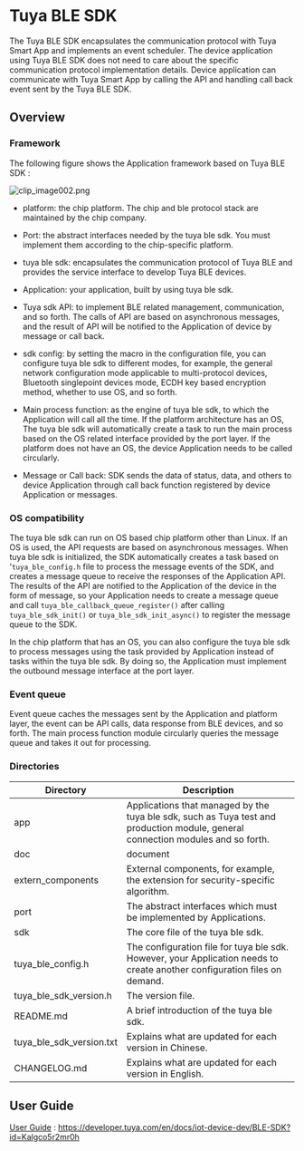 # Tuya BLE SDK

The Tuya BLE SDK encapsulates the communication protocol with Tuya Smart  App and implements an event scheduler. The device application using Tuya BLE SDK does not need to care about the specific communication protocol implementation details. Device application can communicate with Tuya Smart App by calling the API and handling call back event sent by the Tuya BLE SDK.

## Overview 

### Framework

The following figure shows the Application framework based on Tuya BLE SDK :

![clip_image002.png](https://airtake-public-data.oss-cn-hangzhou.aliyuncs.com/goat/20200310/4de0b2ed979d4b5593ee00f2793ca99b.png)

- platform: the chip platform. The chip and ble protocol stack are maintained by the chip company.

- Port: the abstract interfaces needed by the  tuya ble sdk. You must implement them according to the chip-specific platform.

- tuya ble sdk: encapsulates the communication protocol of Tuya BLE and provides the service interface to develop Tuya BLE devices.

- Application: your application, built by using tuya ble sdk.

- Tuya sdk API: to implement BLE related management, communication, and so forth. The calls of API are based on asynchronous messages, and the result of API will be notified to the Application of device by message or call back.

- sdk config: by setting the macro in the configuration file, you can configure tuya ble sdk to different modes, for example, the general network configuration mode applicable to multi-protocol devices, Bluetooth singlepoint devices mode, ECDH key based encryption method, whether to use OS, and so forth.

- Main process function: as the engine of tuya ble sdk, to which the Application will call all the time. If the platform architecture has an OS, The tuya ble sdk will automatically create a task to run the main process based on the OS related interface provided by the port layer. If the platform does not have an OS, the device Application needs to be called circularly.

- Message or Call back: SDK sends the data of status, data, and others to device Application through call back function registered by device Application or messages.

### OS compatibility

The tuya ble sdk can run on OS based chip platform other than Linux. If an OS is used, the API requests are based on asynchronous messages. When tuya ble sdk is initialized, the SDK automatically creates a task based on '`tuya_ble_config.h` file to process the message events of the SDK, and creates a message queue to receive the responses of the Application API. The results of the API are notified to the Application of the device in the form of message, so your Application needs to create a message queue and call `tuya_ble_callback_queue_register()` after calling `tuya_ble_sdk_init()` or `tuya_ble_sdk_init_async()` to register the message queue to the SDK.

In the chip platform that has an OS, you can also configure the tuya ble sdk to process messages using the task provided by Application instead of tasks within the tuya ble sdk. By doing so, the Application must implement the outbound message interface at the port layer. 

### Event queue

Event queue caches the messages sent by the Application and platform layer, the event can be API calls, data response from BLE devices, and so forth. The main process function module circularly queries the message queue and takes it out for processing.

### Directories

| **Directory**               | **Description**                                              |
| --------------------------- | ------------------------------------------------------------ |
| app                         | Applications that managed by the tuya ble sdk, such as Tuya test and production module, general connection modules and so forth. |
| doc                         | document                                                     |
| extern\_components          | External components, for example, the extension for security-specific algorithm. |
| port                        | The abstract interfaces which must be implemented by Applications. |
| sdk                         | The core file of the tuya ble sdk.                           |
| tuya\_ble\_config.h         | The configuration file for tuya ble sdk. However, your Application needs to create another configuration files on demand. |
| tuya\_ble\_sdk\_version.h   | The version file.                                            |
| README.md                   | A brief introduction of the tuya ble sdk.                    |
| tuya\_ble\_sdk\_version.txt | Explains what are updated for each version in Chinese.       |
| CHANGELOG.md                | Explains what are updated for each version in English.       |



## User Guide



[User Guide](https://developer.tuya.com/en/docs/iot-device-dev/BLE-SDK?id=Kalgco5r2mr0h)  : https://developer.tuya.com/en/docs/iot-device-dev/BLE-SDK?id=Kalgco5r2mr0h

